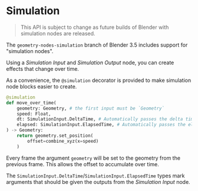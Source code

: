 # Simulation

> This API is subject to change as future builds of Blender with simulation nodes are released.

The `geometry-nodes-simulation` branch of Blender 3.5 includes support for "simulation nodes".

Using a *Simulation Input* and *Simulation Output* node, you can create effects that change over time.

As a convenience, the `@simulation` decorator is provided to make simulation node blocks easier to create.

```python
@simulation
def move_over_time(
    geometry: Geometry, # the first input must be `Geometry`
    speed: Float,
    dt: SimulationInput.DeltaTime, # Automatically passes the delta time on any argument annotated with `SimulationInput.DeltaTime`.
    elapsed: SimulationInput.ElapsedTime, # Automatically passes the elapsed time
) -> Geometry:
    return geometry.set_position(
        offset=combine_xyz(x=speed)
    )
```

Every frame the argument `geometry` will be set to the geometry from the previous frame. This allows the offset to accumulate over time.

The `SimulationInput.DeltaTime`/`SimulationInput.ElapsedTime` types mark arguments that should be given the outputs from the *Simulation Input* node.